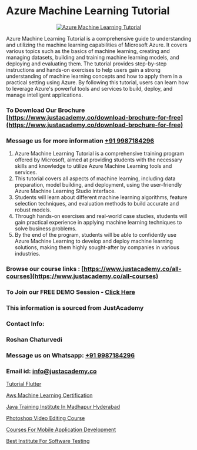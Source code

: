 # Azure Machine Learning Tutorial

<p align="center">
  <a href="https://justacademy.co/course-detail/microsoft-azure-training">
    <img src="https://justacademy.co/storage2/course_image/1708336833_course_image.png" alt="Azure Machine Learning Tutorial">
  </a>
</p>


Azure Machine Learning Tutorial is a comprehensive guide to understanding and utilizing the machine learning capabilities of Microsoft Azure. It covers various topics such as the basics of machine learning, creating and managing datasets, building and training machine learning models, and deploying and evaluating them. The tutorial provides step-by-step instructions and hands-on exercises to help users gain a strong understanding of machine learning concepts and how to apply them in a practical setting using Azure. By following this tutorial, users can learn how to leverage Azure's powerful tools and services to build, deploy, and manage intelligent applications.
### To Download Our Brochure [https://www.justacademy.co/download-brochure-for-free](https://www.justacademy.co/download-brochure-for-free)
### Message us for more information [+91 9987184296](https://api.whatsapp.com/send?phone=919987184296)
1) Azure Machine Learning Tutorial is a comprehensive training program offered by Microsoft, aimed at providing students with the necessary skills and knowledge to utilize Azure Machine Learning tools and services.
2) This tutorial covers all aspects of machine learning, including data preparation, model building, and deployment, using the user-friendly Azure Machine Learning Studio interface.
3) Students will learn about different machine learning algorithms, feature selection techniques, and evaluation methods to build accurate and robust models.
4) Through hands-on exercises and real-world case studies, students will gain practical experience in applying machine learning techniques to solve business problems.
5) By the end of the program, students will be able to confidently use Azure Machine Learning to develop and deploy machine learning solutions, making them highly sought-after by companies in various industries.

### Browse our course links : [https://www.justacademy.co/all-courses](https://www.justacademy.co/all-courses) 
### To Join our FREE DEMO Session - [Click Here](https://www.justacademy.co/register-for-course-demo)


### This information is sourced from JustAcademy
### Contact Info:
### Roshan Chaturvedi
### Message us on Whatsapp: [+91 9987184296](https://api.whatsapp.com/send?phone=919987184296)
### Email id: [info@justacademy.co](mailto:info@justacademy.co)
                
[Tutorial Flutter](0)

[Aws Machine Learning Certification](https://www.linkedin.com/pulse/aws-machine-learning-certification-justacademy-brisbane-tfsfe?trackingId=SoQ%2BcmIvXv9DU%2BiPBq%2BzmQ%3D%3D&lipi=urn%3Ali%3Apage%3Ad_flagship3_company_admin%3Bvio13MbtTumTY%2Fh1upXELA%3D%3D)

[Java Training Institute In Madhapur Hyderabad](https://medium.com/@akanshapatil/java-training-institute-in-madhapur-hyderabad-46e591367eac)

[Photoshop Video Editing Course](https://medium.com/@kumarishimmi99/photoshop-video-editing-course-570166d3bf54)

[Courses For Mobile Application Development](https://justacademyin.github.io/justacademy/courses-for-mobile-application-development)

[Best Institute For Software Testing](https://justacademyin.github.io/justacademy/best-institute-for-software-testing)

